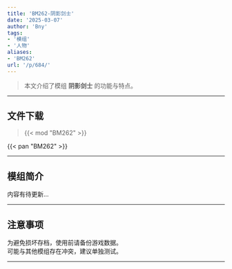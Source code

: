```yaml
---
title: 'BM262-阴影剑士'
date: '2025-03-07'
author: 'Bny'
tags:
- '模组'
- '人物'
aliases:
- 'BM262'
url: '/p/684/'
---
```


> 本文介绍了模组 **阴影剑士** 的功能与特点。

---

## 文件下载  

> {{< mod "BM262" >}}  

{{< pan "BM262" >}}  

---

## 模组简介

>  
内容有待更新...  

---

## 注意事项

>  
为避免损坏存档，使用前请备份游戏数据。  
可能与其他模组存在冲突，建议单独测试。  

---

